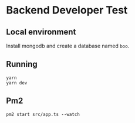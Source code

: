 # Backend Developer Test

## Local environment
Install mongodb and create a database named `boo`.

## Running

```
yarn
yarn dev
```

## Pm2
```
pm2 start src/app.ts --watch
```
